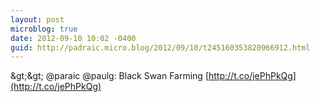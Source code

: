 ```yaml
---
layout: post
microblog: true
date: 2012-09-10 10:02 -0400
guid: http://padraic.micro.blog/2012/09/10/t245160353820966912.html
---
```

&amp;gt;&amp;gt; @paraic @paulg: Black Swan Farming [http://t.co/jePhPkQg](http://t.co/jePhPkQg)
